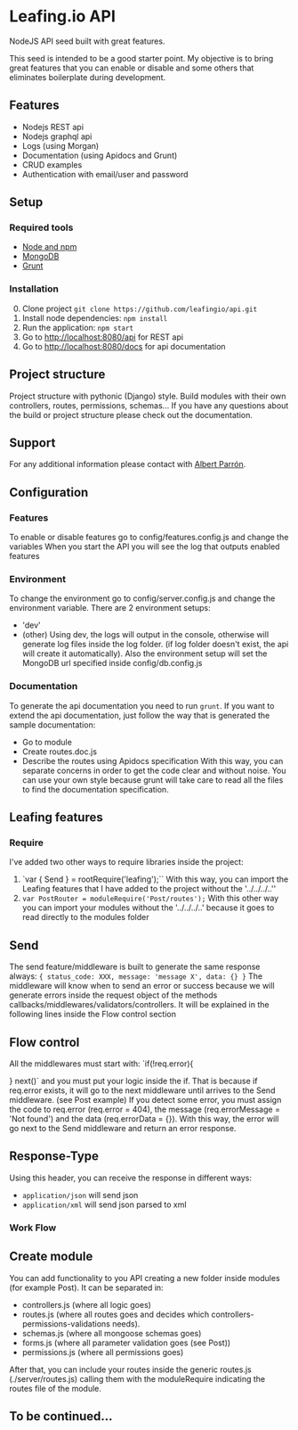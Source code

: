 # Leafing.io API
NodeJS API seed built with great features.

This seed is intended to be a good starter point. My objective is to bring great features that you can
enable or disable and some others that eliminates boilerplate during development.

## Features
* Nodejs REST api
* Nodejs graphql api
* Logs (using Morgan)
* Documentation (using Apidocs and Grunt)
* CRUD examples
* Authentication with email/user and password

## Setup

### Required tools
* [Node and npm](http://nodejs.org)
* [MongoDB](http://mongodb.com)
* [Grunt](http://gruntjs.com)

### Installation
0. Clone project `git clone https://github.com/leafingio/api.git`
1. Install node dependencies: `npm install`
2. Run the application: `npm start`
3. Go to [http://localhost:8080/api](http://localhost:8080/api) for REST api
3. Go to [http://localhost:8080/docs](http://localhost:8080/docs) for api documentation

## Project structure
Project structure with pythonic (Django) style. Build modules with their own controllers, routes, permissions, schemas...
If you have any questions about the build or project structure please check out the documentation.

## Support
For any additional information please contact with [Albert Parrón](mailto:al.parron@gmail.com).

## Configuration

### Features
To enable or disable features go to config/features.config.js and change the variables
When you start the API you will see the log that outputs enabled features

### Environment
To change the environment go to config/server.config.js and change the environment variable.
There are 2 environment setups:
* 'dev'
* (other)
Using dev, the logs will output in the console, otherwise will generate log files inside the log folder. (if
log folder doesn't exist, the api will create it automatically).
Also the environment setup will set the MongoDB url specified inside config/db.config.js

### Documentation
To generate the api documentation you need to run `grunt`. If you want to extend the api documentation, just follow
the way that is generated the sample documentation:
* Go to module
* Create routes.doc.js
* Describe the routes using Apidocs specification
With this way, you can separate concerns in order to get the code clear and without noise. You can use your own style
because grunt will take care to read all the files to find the documentation specification.

## Leafing features

### Require
I've added two other ways to require libraries inside the project:
1. `var { Send } = rootRequire('leafing');``
With this way, you can import the Leafing features that I have added to the project without the '../../../..''
2. `var PostRouter = moduleRequire('Post/routes');`
With this other way you can import your modules without the '../../../..' because it goes to read directly to
the modules folder

## Send
The send feature/middleware is built to generate the same response always:
`{
  status_code: XXX,
  message: 'message X',
  data: {}
}`
The middleware will know when to send an error or success because we will generate errors inside the request object of
the methods callbacks/middlewares/validators/controllers. It will be explained in the following lines inside the
Flow control section

## Flow control
All the middlewares must start with:
`if(!req.error){  

}
next()`
and you must put your logic inside the if. That is because if req.error exists, it will go to the next middleware until arrives to the Send middleware. (see Post example)
If you detect some error, you must assign the code to req.error (req.error = 404), the message (req.errorMessage = 'Not found') and the data (req.errorData = {}). With this way, the error will go next to the Send middleware and return an error response.

## Response-Type
Using this header, you can receive the response in different ways:
* `application/json` will send json
* `application/xml` will send json parsed to xml

### Work Flow

## Create module
You can add functionality to you API creating a new folder inside modules (for example Post).
It can be separated in:
* controllers.js (where all logic goes)
* routes.js (where all routes goes and decides which controllers-permissions-validations needs).
* schemas.js (where all mongoose schemas goes)
* forms.js (where all parameter validation goes (see Post))
* permissions.js (where all permissions goes)

After that, you can include your routes inside the generic routes.js (./server/routes.js) calling them with the moduleRequire indicating the routes file of the module.

## To be continued...
